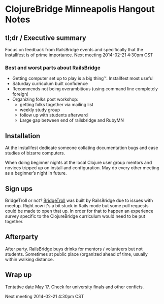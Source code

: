 # ClojureBridge Minneapolis Hangout Notes

## tl;dr / Executive summary

Focus on feedback from RailsBridge events and specifically that the Installfest
is of prime importance.  Next meeting 2014-02-21 4:30pm CST

### Best and worst parts about RailsBridge

- Getting computer set up to play is a big thing™. Installfest most useful
- Saturday curriculum built confidence
- Recommends not being overambitious (using command line completely foreign)
- Organizing folks post workshop: 
  - getting folks together via mailing list
  - weekly study group
  - follow up with students afterward
  - Large gap between end of railsbridge and RubyMN

## Installation

At the Installfest dedicate someone collating documentation bugs and case
studies of bizarre computers.

When doing beginner nights at the local Clojure user group mentors and novices
tripped up on install and configuration.  May do every other meeting as a
beginner’s night in future.

## Sign ups

BridgeTroll or not? [BridgeTroll](http://www.bridgetroll.org/) was built by RailsBridge due to issues with meetup. Right now it's a bit stuck in Rails mode but some pull requests could be made to open that up. In order for that to happen an experience survey specific to the ClojureBridge curriculum would need to be put together.

## Afterparty

After party. RailsBridge buys drinks for mentors / volunteers but not students.
Sometimes at public place (organized ahead of time, usually within walking
distance.

## Wrap up

Tentative date May 17. Check for university finals and other conficts.  

Next meeting 2014-02-21 4:30pm CST


